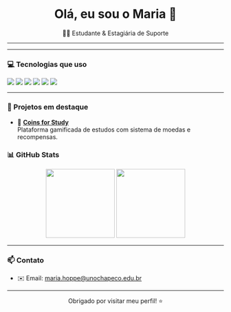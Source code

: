 <h1 align="center">Olá, eu sou o Maria 👋</h1>

<p align="center">
  👨‍💻 Estudante & Estagiária de Suporte <br>
</p>

---

---

### 💻 Tecnologias que uso

<div align="left">
  <img src="https://img.shields.io/badge/JavaScript-F7DF1E?style=for-the-badge&logo=javascript&logoColor=black"/>
  <img src="https://img.shields.io/badge/Node.js-339933?style=for-the-badge&logo=node-dot-js&logoColor=white"/>
  <img src="https://img.shields.io/badge/React-20232A?style=for-the-badge&logo=react&logoColor=61DAFB"/>
  <img src="https://img.shields.io/badge/Chakra_UI-319795?style=for-the-badge&logo=chakra-ui&logoColor=white"/>
  <img src="https://img.shields.io/badge/PostgreSQL-316192?style=for-the-badge&logo=postgresql&logoColor=white"/>
  <img src="https://img.shields.io/badge/Sequelize-52B0E7?style=for-the-badge&logo=sequelize&logoColor=white"/>
</div>

---

### 📌 Projetos em destaque

- 🔗 [**Coins for Study**](https://github.com/mario-laux-neto/coins-for-study)  
  Plataforma gamificada de estudos com sistema de moedas e recompensas.


### 📊 GitHub Stats

<div align="center">
  <img height="160em" src="https://github-readme-stats.vercel.app/api?username=mario-laux-neto&show_icons=true&theme=radical" />
  <img height="160em" src="https://github-readme-stats.vercel.app/api/top-langs/?username=mario-laux-neto&layout=compact&theme=radical" />
</div>

---

### 📫 Contato

- ✉️ Email: maria.hoppe@unochapeco.edu.br

---

<p align="center">
  Obrigado por visitar meu perfil! ⭐
</p>
